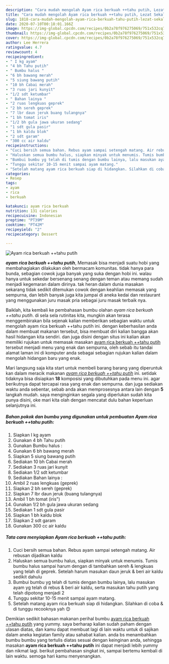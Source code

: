 ```yaml
---
description: "Cara mudah mengolah Ayam rica berkuah ++tahu putih, Lezat Sekali"
title: "Cara mudah mengolah Ayam rica berkuah ++tahu putih, Lezat Sekali"
slug: 1818-cara-mudah-mengolah-ayam-rica-berkuah-tahu-putih-lezat-sekali
date: 2020-07-10T00:18:01.166Z
image: https://img-global.cpcdn.com/recipes/0b2a78f976275069/751x532cq70/ayam-rica-berkuah-tahu-putih-foto-resep-utama.jpg
thumbnail: https://img-global.cpcdn.com/recipes/0b2a78f976275069/751x532cq70/ayam-rica-berkuah-tahu-putih-foto-resep-utama.jpg
cover: https://img-global.cpcdn.com/recipes/0b2a78f976275069/751x532cq70/ayam-rica-berkuah-tahu-putih-foto-resep-utama.jpg
author: Lee Herrera
ratingvalue: 4.7
reviewcount: 4
recipeingredient:
- " I kg ayam"
- "4 bh Tahu putih"
- " Bumbu halus "
- "6 bh bawang merah"
- "5 siung bawang putih"
- "10 bh Cabai merah"
- "3 ruas jari kunyit"
- "1/2 sdt ketumbar"
- " Bahan lainya "
- "2 ruas lengkuas geprek"
- "2 bh sereh geprek"
- "7 lbr daun jeruk buang tulangnya"
- "1 bh tomat iris"
- "1/2 bh gula jawa ukuran sedang"
- "1 sdt gula pasir"
- "1 bh kaldu blok"
- "2 sdt garam"
- "300 cc air kaldu"
recipeinstructions:
- "Cuci bersih semua bahan. Rebus ayam sampai setengah matang. Air rebusan dijadikan kaldu"
- "Haluskan semua bumbu halus, siapkan minyak untuk menumis. Tumis bumbu halus sampai harum dengan di tambahkan sereh &amp; lengkuas yang telah di geprek. Setelah harum masukan daun jeruk &amp; beri air kaldu sedikit dahulu"
- "Bumbui bumbu yg telah di tumis dengan bumbu lainya, lalu masukan ayam yg telah di rebus &amp; beri air kaldu, serta masukan tahu putih yang telah dipotong menjadi 2"
- "Tunggu sekitar 10-15 menit sampai ayam matang."
- "Setelah matang ayam rica berkuah siap di hidangkan. Silahkan di coba &amp; di tunggu recooknya yah 😊"
categories:
- Resep
tags:
- ayam
- rica
- berkuah

katakunci: ayam rica berkuah 
nutrition: 131 calories
recipecuisine: Indonesian
preptime: "PT39M"
cooktime: "PT42M"
recipeyield: "2"
recipecategory: Dessert

---
```



![Ayam rica berkuah ++tahu putih](https://img-global.cpcdn.com/recipes/0b2a78f976275069/751x532cq70/ayam-rica-berkuah-tahu-putih-foto-resep-utama.jpg)

<b><i>ayam rica berkuah ++tahu putih</i></b>, Memasak bisa menjadi suatu hobi yang membahagiakan dilakukan oleh bermacam komunitas. tidak hanya para bunda, sebagian cowok juga banyak yang suka dengan hobi ini. walau hanya untuk sekedar bersenang senang dengan teman atau memang sudah menjadi kegemaran dalam dirinya. tak heran dalam dunia masakan sekarang tidak sedikit ditemukan cowok dengan keahlian memasak yang sempurna, dan lebih banyak juga kita jumpai di aneka kedai dan restaurant yang menggunakan juru masak pria sebagai juru masak terbaik nya.



Baiklah, kita kembali ke pembahasan bumbu olahan <i>ayam rica berkuah ++tahu putih</i>. di sela sela rutinitas kita, mungkin akan terasa menggembirakan bila sejenak kalian memberikan sebagian waktu untuk mengolah ayam rica berkuah ++tahu putih ini. dengan keberhasilan anda dalam membuat makanan tersebut, bisa membuat diri kalian bangga akan hasil hidangan kita sendiri. dan juga disini dengan situs ini kalian akan memiliki rujukan untuk memasak masakan <u>ayam rica berkuah ++tahu putih</u> tersebut menjadi menu yang enak dan sempurna, oleh sebab itu tandai alamat laman ini di komputer anda sebagai sebagian rujukan kalian dalam mengolah hidangan baru yang enak.


Mari langsung saja kita start untuk membeli barang barang yang diperuntuk kan dalam meracik makanan <u><i>ayam rica berkuah ++tahu putih</i></u> ini. setidak tidaknya bisa disiapkan <b>18</b> komposisi yang dibutuhkan pada menu ini. agar berikutnya dapat tercapai rasa yang enak dan sempurna. dan juga sediakan waktu anda sebentar, sebab anda akan memprosesnya antara lain dengan <b>5</b> langkah mudah. saya menginginkan segala yang diperlukan sudah kita punya disini, oke mari kita olah dengan mencatat dulu bahan keperluan selanjutnya ini.

<!--inarticleads1-->

##### Bahan pokok dan bumbu yang digunakan untuk pembuatan Ayam rica berkuah ++tahu putih:

1. Siapkan  I kg ayam
1. Gunakan 4 bh Tahu putih
1. Gunakan  Bumbu halus :
1. Gunakan 6 bh bawang merah
1. Siapkan 5 siung bawang putih
1. Sediakan 10 bh Cabai merah
1. Sediakan 3 ruas jari kunyit
1. Sediakan 1/2 sdt ketumbar
1. Sediakan  Bahan lainya :
1. Ambil 2 ruas lengkuas (geprek)
1. Siapkan 2 bh sereh (geprek)
1. Siapkan 7 lbr daun jeruk (buang tulangnya)
1. Ambil 1 bh tomat (iris&#34;)
1. Gunakan 1/2 bh gula jawa ukuran sedang
1. Sediakan 1 sdt gula pasir
1. Siapkan 1 bh kaldu blok
1. Siapkan 2 sdt garam
1. Gunakan 300 cc air kaldu




<!--inarticleads2-->

##### Tata cara menyiapkan Ayam rica berkuah ++tahu putih:

1. Cuci bersih semua bahan. Rebus ayam sampai setengah matang. Air rebusan dijadikan kaldu
1. Haluskan semua bumbu halus, siapkan minyak untuk menumis. Tumis bumbu halus sampai harum dengan di tambahkan sereh &amp; lengkuas yang telah di geprek. Setelah harum masukan daun jeruk &amp; beri air kaldu sedikit dahulu
1. Bumbui bumbu yg telah di tumis dengan bumbu lainya, lalu masukan ayam yg telah di rebus &amp; beri air kaldu, serta masukan tahu putih yang telah dipotong menjadi 2
1. Tunggu sekitar 10-15 menit sampai ayam matang.
1. Setelah matang ayam rica berkuah siap di hidangkan. Silahkan di coba &amp; di tunggu recooknya yah 😊




Demikian sedikit bahasan makanan perihal bumbu <u>ayam rica berkuah ++tahu putih</u> yang yummy. saya berharap kalian sudah paham dengan ulasan diatas, dan kamu dapat membuat lagi di lain waktu untuk di sajikan dalam aneka kegiatan family atau sahabat kalian. anda bs menambahkan bumbu bumbu yang tertulis diatas sesuai dengan keinginan anda, sehingga masakan <b>ayam rica berkuah ++tahu putih</b> ini dapat menjadi lebih yummy dan nikmat lagi. berikut pembahasan singkat ini, sampai bertemu kembali di lain waktu. semoga hari kamu menyenangkan.
